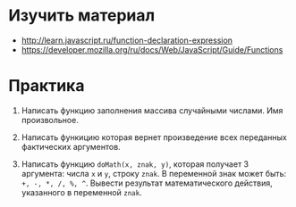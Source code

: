 ﻿# Изучить материал

* http://learn.javascript.ru/function-declaration-expression
* https://developer.mozilla.org/ru/docs/Web/JavaScript/Guide/Functions

# Практика

1) Написать функцию заполнения массива cлучайными числами. Имя произвольное.

2)  Написать функицию которая вернет произведение всех переданных фактических аргументов.

3) Написать функцию `doMath(x, znak, y)`, которая получает 3 аргумента: числа `x` и `y`, строку
`znak`. В переменной знак может быть: `+, -, *, /, %, ^`. Вывести результат
математического действия, указанного в переменной `znak`.
 
